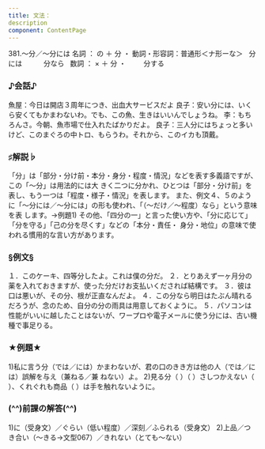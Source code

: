 ```yaml
---
title: 文法：
description
component: ContentPage
---
```



381.～分／～分には
名詞 ： の ＋ 分 ・
動詞・形容詞：普通形＜ナ形ーな＞   分には  
        分なら  
数詞 ： × ＋ 分 ・
        分する  
### ♪会話♪
魚屋：今日は開店３周年につき、出血大サービスだよ 良子：安い分には、いくら安くてもかまわないわ。でも、この魚、生きはいいんでしょうね。
李：もちろんさ。今朝、魚市場で仕入れたばかりだよ。
良子：三人分にはちょっと多いけど、このまぐろの中トロ、もらうわ。それから、このイカも頂戴。
### ♯解説♭
「分」は「部分・分け前・本分・身分・程度・情況」などを表す多義語ですが、この「～分」は用法的には大 きく二つに分かれ、ひとつは「部分・分け前」を表し、もう一つは「程度・様子・情況」を表します。
また、例文４、５のように「～分には／～分には」の形も使われ、「（～だけ／～程度）なら」という意味を表 します。→例題1)
その他、「四分の一」と言った使い方や、「分に応じて」「分を守る」「己の分を尽くす」などの「本分・責任・
身分・地位」の意味で使われる慣用的な言い方があります。
### §例文§
１．このケーキ、四等分したよ。これは僕の分だ。
２．とりあえず一ヶ月分の薬を入れておきますが、使った分だけお支払いくだされば結構です。
３．彼は口は悪いが、その分、根が正直なんだよ。
４．この分なら明日はたぶん晴れるだろうが、念のため、自分の分の雨具は用意しておくように。
５．パソコンは性能がいいに越したことはないが、ワープロや電子メールに使う分には、古い機種で事足りる。
### ★例題★
1)私に言う分（では／には）かまわないが、君の口のきき方は他の人（では／には）誤解を与え（兼ねる／兼
ねない）よ。
2)見る分（ ）（ ）さしつかえない（ ）、くれぐれも商品（ ）は手を触れないように。
### (^^)前課の解答(^^)
1)に（受身文）／ぐらい（低い程度）／深刻／ふられる（受身文）
2)上品／つき合い（～きる→文型067）／きれない（とても～ない）
